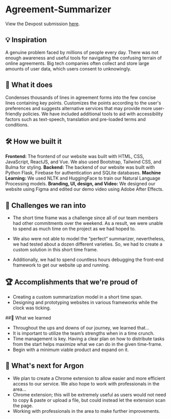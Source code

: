 # Agreement-Summarizer

View the Devpost submission <a href="https://devpost.com/software/argon">here</a>.

## 💡 Inspiration
A genuine problem faced by millions of people every day. There was not enough awareness and useful tools for navigating the confusing terrain of online agreements. Big tech companies often collect and store large amounts of user data, which users consent to unknowingly. 

## 📃 What it does 
Condenses thousands of lines in agreement forms into the few concise lines containing key points. Customizes the points according to the user's preferences and suggests alternative services that may provide more user-friendly policies. We have included additional tools to aid with accessibility factors such as text-speech, translation and pre-loaded terms and conditions. 

## 🛠 How we built it 
**Frontend:** The frontend of our website was built with HTML, CSS, JavaScript, ReactJS, and Vue. We also used Bootstrap, Tailwind CSS, and Bulma for styling.
**Backend:** The backend of our website was built with Python Flask, Firebase for authentication and SQLite databases.
**Machine Learning:** We used NLTK and HuggingFace to train our Natural Language Processing models.
**Branding, UI, design, and Video:** We designed our website using Figma and edited our demo video using Adobe After Effects.

## 🛑 Challenges we ran into
* The short time frame was a challenge since all of our team members had other commitments over the weekend. As a result, we were unable to spend as much time on the project as we had hoped to.    

* We also were not able to model the “perfect” summarizer, nevertheless, we had tested about a dozen different varieties. So, we had to create a custom solution in this short time frame. 

* Additionally, we had to spend countless hours debugging the front-end framework to get our website up and running.

## 🏆 Accomplishments that we're proud of
* Creating a custom summarization model in a short time span.
* Designing and prototyping websites in various frameworks while the clock was ticking.

##🧠 What we learned
* Throughout the ups and downs of our journey, we learned that…
* It is important to utilize the team’s strengths when in a time crunch. 
* Time management is key. Having a clear plan on how to distribute tasks from the start helps maximize what we can do in the given time-frame. 
* Begin with a minimum viable product and expand on it.

## 🤔 What's next for Argon
* We plan to create a Chrome extension to allow easier and more efficient access to our service. We also hope to work with professionals in the area...
* Chrome extension; this will be extremely useful as users would not need to copy & paste or upload a file, but could instead let the extension scan the page.
* Working with professionals in the area to make further improvements.
